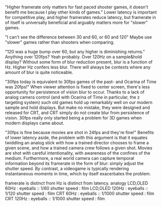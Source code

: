 "Higher framerate only matters for fast paced shooter games, it doesn't benefit me because I play other kinds of games."
Lower latency is important for competitive play, and higher framerates reduce
latency, but framerate in of itself is universally beneficial and arguably
matters more for "slower" games.

"I can't see the difference between 30 and 60, or 60 and 120"
Maybe use "slower" games rather than shooters when comparing.

"120 was a huge bump over 60, but any higher is diminishing returns."
Anything over 120fps? Yeah probably. Over 120Hz on a sample&hold display?
Without some form of blur reduction present, blur is a function of Hz. Higher Hz
confers less blur. There will always be contexts where any amount of blur is
quite noticeable.

"30fps today is equivalent to 30fps games of the past- and Ocarina of Time was
20fps!"
When viewer attention is fixed to center screen, there's less opportunity for
persistence of vision blur to occur. Thanks to a lack of analog camera control
(and with Ocarina of Time in particular, the z targeting system) such old games
hold up remarkably well on our modern sample and hold displays. But make no
mistake, they were designed and released for CRT, and CRT simply do not create
blur from persistence of vision. 30fps really only started being a problem for
3D games when modern displays came about.

"30fps is fine because movies are shot in 24fps and they're fine!"
Benefits of lower latency aside, the problem with this argument is that it
equates twiddling an analog stick with how a trained director chooses to frame a
given scene, and how a trained camera crew follows a given shot. Movies are shot
with careful intentionality, with awareness of the confines of the medium.
Furthermore, a real world camera can capture temporal information beyond its
framerate in the form of blur: simply adjust the shutter speed. By contrast, a
videogame is typically rendering instantaneous moments in time, which by itself
exacerbates the problem.

framerate is distinct from Hz is distinct from latency.
analogy
 LCD,OLED 60Hz : eyeballs :: 1/60   shutter speed : film
LCD,OLED 120Hz : eyeballs :: 1/120  shutter speed : film
      CRT 60Hz : eyeballs :: 1/1000 shutter speed : film
     CRT 120Hz : eyeballs :: 1/1000 shutter speed : film

